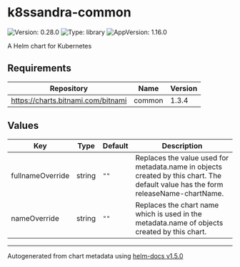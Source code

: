 # k8ssandra-common

![Version: 0.28.0](https://img.shields.io/badge/Version-0.28.0-informational?style=flat-square) ![Type: library](https://img.shields.io/badge/Type-library-informational?style=flat-square) ![AppVersion: 1.16.0](https://img.shields.io/badge/AppVersion-1.16.0-informational?style=flat-square)

A Helm chart for Kubernetes

## Requirements

| Repository | Name | Version |
|------------|------|---------|
| https://charts.bitnami.com/bitnami | common | 1.3.4 |

## Values

| Key | Type | Default | Description |
|-----|------|---------|-------------|
| fullnameOverride | string | `""` | Replaces the value used for metadata.name in objects created by this chart. The default value has the form releaseName-chartName. |
| nameOverride | string | `""` | Replaces the chart name which is used in the metadata.name of objects created by this chart. |

----------------------------------------------
Autogenerated from chart metadata using [helm-docs v1.5.0](https://github.com/norwoodj/helm-docs/releases/v1.5.0)
